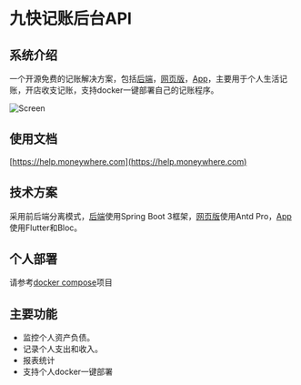 # 九快记账后台API

## 系统介绍
一个开源免费的记账解决方案，包括[后端](https://github.com/getmoneynote/moneynote-api)，[网页版](https://github.com/getmoneynote/moneywhere-user-fe)，[App](https://github.com/getmoneynote/moneywhere_user_flutter)，主要用于个人生活记账，开店收支记账，支持docker一键部署自己的记账程序。

![Screen](https://raw.githubusercontent.com/getmoneynote/moneynote-api/main/screencapture.png "Screen Shot")

## 使用文档
[https://help.moneywhere.com](https://help.moneywhere.com)

## 技术方案
采用前后端分离模式，[后端](https://github.com/getmoneynote/moneynote-api)使用Spring Boot 3框架，[网页版](https://github.com/getmoneynote/moneywhere-user-fe)使用Antd Pro，[App](https://github.com/getmoneynote/moneywhere_user_flutter)使用Flutter和Bloc。

## 个人部署
请参考[docker compose](https://github.com/getmoneynote/docker-compose-moneywhere)项目

## 主要功能

- 监控个人资产负债。
- 记录个人支出和收入。
- 报表统计
- 支持个人docker一键部署
